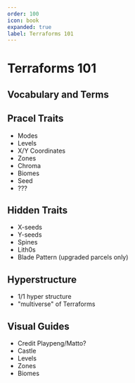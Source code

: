 ```yaml
---
order: 100
icon: book
expanded: true
label: Terraforms 101
---
```

# Terraforms 101

## Vocabulary and Terms

## Pracel Traits
- Modes
- Levels
- X/Y Coordinates
- Zones
- Chroma
- Biomes 
- Seed
- ???

## Hidden Traits
- X-seeds
- Y-seeds
- Spines
- Lith0s
- Blade Pattern (upgraded parcels only)

## Hyperstructure
- 1/1 hyper structure
- "multiverse" of Terraforms

## Visual Guides
- Credit Playpeng/Matto?
- Castle 
- Levels
- Zones
- Biomes


